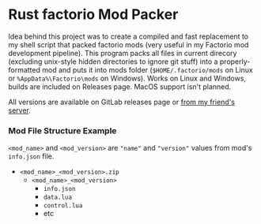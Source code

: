 # Rust factorio Mod Packer

Idea behind this project was to create a compiled and fast replacement to my shell script that packed factorio mods (very useful in my Factorio mod development pipeline).
This program packs all files in current direcory (excluding unix-style hidden directories to ignore git stuff) into a properly-formatted mod and puts it into mods folder (`$HOME/.factorio/mods` on Linux or `%AppData%\Factorio\mods` on Windows).
Works on Linux and Windows, builds are included on Releases page. MacOS support isn't planned.

All versions are available on GitLab releases page or [from my friend's server](https://cavej376.ddns.net/files/rfmp_releases/).

### Mod File Structure Example
`<mod_name>` and `<mod_version>` are `"name"` and `"version"` values from mod's `info.json` file.
- `<mod_name>_<mod_version>.zip`
    - `<mod_name>_<mod_version>`
        - `info.json`
        - `data.lua`
        - `control.lua`
        - etc
